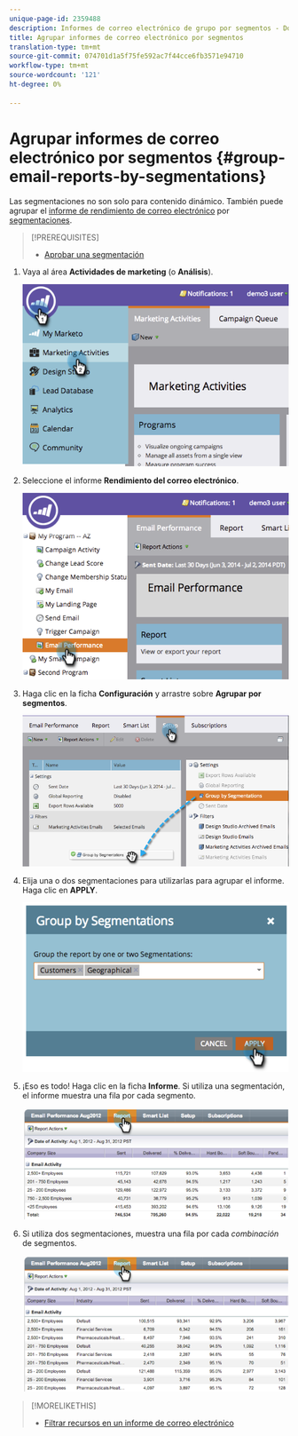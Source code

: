 ```yaml
---
unique-page-id: 2359488
description: Informes de correo electrónico de grupo por segmentos - Documentos de marketing - Documentación del producto
title: Agrupar informes de correo electrónico por segmentos
translation-type: tm+mt
source-git-commit: 074701d1a5f75fe592ac7f44cce6fb3571e94710
workflow-type: tm+mt
source-wordcount: '121'
ht-degree: 0%

---
```



# Agrupar informes de correo electrónico por segmentos {#group-email-reports-by-segmentations}

Las segmentaciones no son solo para contenido dinámico. También puede agrupar el [informe de rendimiento de correo electrónico](../../../../product-docs/email-marketing/email-programs/email-program-data/email-performance-report.md) por [segmentaciones](http://docs.marketo.com/display/docs/segmentation+and+snippets).

>[!PREREQUISITES]
>
>* [Aprobar una segmentación](approve-a-segmentation.md)

>



1. Vaya al área **Actividades de marketing** (o **Análisis**).

   ![](assets/image2014-9-16-9-3a15-3a58.png)

1. Seleccione el informe **Rendimiento del correo electrónico**.

   ![](assets/image2014-9-16-9-3a16-3a6.png)

1. Haga clic en la ficha **Configuración** y arrastre sobre **Agrupar por segmentos**.

   ![](assets/image2014-9-16-9-3a16-3a59.png)

1. Elija una o dos segmentaciones para utilizarlas para agrupar el informe. Haga clic en **APPLY**.

   ![](assets/image2014-9-16-9-3a17-3a9.png)

1. ¡Eso es todo! Haga clic en la ficha **Informe**. Si utiliza una segmentación, el informe muestra una fila por cada segmento.

   ![](assets/image2014-9-16-9-3a17-3a17.png)

1. Si utiliza dos segmentaciones, muestra una fila por cada *combinación* de segmentos.

   ![](assets/image2014-9-16-9-3a17-3a26.png)

>[!MORELIKETHIS]
>
>* [Filtrar recursos en un informe de correo electrónico](../../../../product-docs/reporting/basic-reporting/report-activity/filter-assets-in-an-email-report.md)

>



